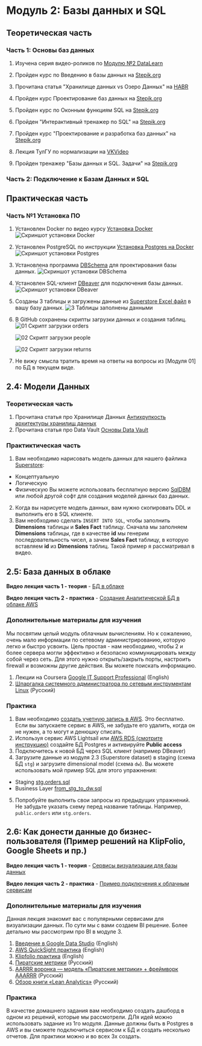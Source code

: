 # Модуль 2: Базы данных и SQL

## Теоретическая часть

### Часть 1: Основы баз данных

1. Изучена серия видео-роликов по [Модулю №2 DataLearn](https://www.youtube.com/watch?v=GFgKx4XodMU&list=PLkcP_moW_BpOQUmtgSaw3XswlpeO5RYgA)

1. Пройден курс по Введению в базы данных на [Stepik.org](https://stepik.org/course/551/)

1. Прочитана статья "Хранилище данных vs Озеро Данных" на [HABR](https://habr.com/ru/post/485180/)

1. Пройден курс Проектирование баз данных на [Stepik.org](https://stepik.org/course/51675/syllabus)

1. Пройден курс по Оконным функциям SQL на [Stepik.org](https://stepik.org/course/95367/syllabus)

1. Пройден "Интерактивный тренажер по SQL" на [Stepik.org](https://stepik.org/course/63054/syllabus)

1. Пройден курс "Проектирование и разработка баз данных" на [Stepik.org](https://stepik.org/course/136543/)

1. Лекция ТулГУ по нормализации на [VKVideo](https://vk.com/search?c%5Bq%5D=%D0%BD%D0%BE%D1%80%D0%BC%D0%B0%D0%BB%D0%B8%D0%B7%D0%B0%D1%86%D0%B8%D1%8F&c%5Bsection%5D=auto&z=video-221682666_456239032)

1. Пройден тренажер "Базы данных и SQL. Задачи" на [Stepik.org](https://stepik.org/course/182226/)

### Часть 2: Подключение к Базам Данных и SQL

## Практическая часть

### Часть №1 Установка ПО

1. Установлен Docker по видео курсу [Установка Docker](https://www.youtube.com/watch?v=dNS61T4MmlM&list=PL0lO_mIqDDFX1c0JHogP5YuZdOVawoepS)
![Скриншот установки Docker](https://github.com/highscreen/DE-101/blob/master/Module02/lab_fact/screenshots/01_docker.PNG)

1. Установлен PostgreSQL по инструкции [Установка Postgres на Docker](https://www.cloud4y.ru/blog/installing-and-configuring-postgre-sql/)
![Скриншот установки Postgres](https://github.com/highscreen/DE-101/blob/master/Module02/lab_fact/screenshots/02_postgres.PNG)

1. Установлена программа [DBSchema](https://dbmstools.com/tools/dbschema) для проектирования базы данных.
![Скриншот установки DBSchema](https://github.com/highscreen/DE-101/blob/master/Module02/lab_fact/screenshots/03_dbschema.PNG)

1. Установлен SQL-клиент [DBeaver](https://dbeaver.io/) для подключения базы данных. 
![Скриншот установки DBeaver](https://github.com/highscreen/DE-101/blob/master/Module02/lab_fact/screenshots/04_dbeaver.PNG)

1. Созданы 3 таблицы и загружены данные из [Superstore Excel файл](https://github.com/Data-Learn/data-engineering/blob/master/DE-101%20Modules/Module01/DE%20-%20101%20Lab%201.1/Sample%20-%20Superstore.xls) в вашу базу данных.
![3 Таблицы заполнены данными](https://github.com/highscreen/DE-101/blob/master/Module02/lab_fact/screenshots/05_filled_tables.PNG)

1. В GitHub сохранены скрипты загрузки данных и создания таблиц. 
    ![01 Скрипт загрузки orders](https://github.com/highscreen/DE-101/blob/master/Module02/lab_fact/scripts/01_orders.PNG)

    ![02 Скрипт загрузки people](https://github.com/highscreen/DE-101/blob/master/Module02/lab_fact/scripts/02_people.PNG)

    ![02 Скрипт загрузки returns](https://github.com/highscreen/DE-101/blob/master/Module02/lab_fact/scripts/03_returns.PNG)

1. Не вижу смысла тратить время на ответы на вопросы из [Модуля 01] по БД в текущем виде. 

## 2.4: Модели Данных

### Теоретическая часть

1. Прочитана статья про Хранилище Данных [Антихрупкость архитектуры хранилищ данных](https://habr.com/ru/post/281553/)
1. Прочитана статья про Data Vault [Основы Data Vault](https://habr.com/ru/post/502968/)

### Практиктическая часть

1. Вам необходимо нарисовать модель данных для нашего файлика [Superstore](https://github.com/Data-Learn/data-engineering/blob/master/DE-101%20Modules/Module01/DE%20-%20101%20Lab%201.1/Sample%20-%20Superstore.xls):

- Концептуальную
- Логическую
- Физическую
  Вы можете использовать бесплатную версию [SqlDBM](https://sqldbm.com/Home/) или любой другой софт для создания моделей данных баз данных.

2. Когда вы нарисуете модель данных, вам нужно скопировать DDL и выполнить его в SQL клиенте.
3. Вам необходимо сделать `INSERT INTO SQL`, чтобы заполнить **Dimensions** таблицы и **Sales Fact** таблицу. Сначала мы заполняем **Dimensions** таблицы, где в качестве **id** мы генерим последовательность чисел, а зачем **Sales Fact** таблицу, в которую вставляем **id** из **Dimensions** таблиц. Такой пример я рассматривал в видео.

## 2.5: База данных в облаке

**Видео лекция часть 1 - теория** - [БД в облаке](https://youtu.be/UzILBlOAQ9s)

**Видео лекция часть 2 - практика** - [Создание Аналитической БД в облаке AWS](https://youtu.be/UzILBlOAQ9s?t=627)

### Дополнительные материалы для изучения

Мы посвятим целый модуль облачным вычислениям. Но к сожалению, очень мало информации по сетевому администрированию, которую легко и быстро усвоить. Цель простая - нам необходимо, чтобы 2 и более сервера могли эффективно и безопасно коммуницировать между собой через сеть. Для этого нужно открыть/закрыть порты, настроить firewall и возможны другие действия. Вы можете поискать информацию.

1. Лекции на Coursera [Google IT Support Professional](https://www.coursera.org/professional-certificates/google-it-support) (English)
2. [Шпаргалка системного администратора по сетевым инструментам Linux](https://habr.com/ru/company/ruvds/blog/417485/) (Русский)

### Практика

1. Вам необходимо [создать учетную запись в AWS](https://github.com/Data-Learn/data-engineering/blob/master/how-to/How%20to%20create%20AWS%20Account.md). Это бесплатно. Если вы запускаете сервис в AWS, не забудьте его удалить, когда он не нужен, а то могут и денюшку списать.
2. Используя сервис AWS Lightsail или [AWS RDS (смотрите инструкцию)](https://github.com/Data-Learn/data-engineering/blob/master/how-to/how_to_amazon_rds.md) создайте БД Postgres и активируйте **Public access**
3. Подключитесь к новой БД через SQL клиент (например DBeaver)
4. Загрузите данные из модуля 2.3 (Superstore dataset) в staging (схема БД `stg`) и загрузите dimensional model (схема `dw`). Вы можете использовать мой пример SQL для этого упражнения:

- Staging [stg.orders.sql](https://github.com/Data-Learn/data-engineering/blob/master/DE-101%20Modules/Module02/DE%20-%20101%20Lab%202.1/stg.orders.sql)
- Business Layer [from_stg_to_dw.sql](https://github.com/Data-Learn/data-engineering/blob/master/DE-101%20Modules/Module02/DE%20-%20101%20Lab%202.1/from_stg_to_dw.sql)

5. Попробуйте выполнить свои запросы из предыдущих упражнений. Не забудьте указать схему перед название таблицы. Например, `public.orders` или `stg.orders`.

## 2.6: Как донести данные до бизнес-пользователя (Пример решений на KlipFolio, Google Sheets и пр.)

**Видео лекция часть 1 - теория** - [Сервисы визуализации для базы данных](https://youtu.be/bqUtv1y3D7A)

**Видео лекция часть 2 - практика** - [Пример подключения к облачным сервисам](https://youtu.be/bqUtv1y3D7A?t=825)

### Дополнительные материалы для изучения

Данная лекция знакомит вас с популярными сервисами для визуализации данных. По сути мы с вами создаем BI решение. Более детально мы рассмотрим про BI в модуле 3.

1. [Введение в Google Data Studio](https://analytics.google.com/analytics/academy/course/10) (English)
2. [AWS QuickSight практика](https://docs.aws.amazon.com/quicksight/latest/user/getting-started.html) (English)
3. [Klipfolio практика](https://www.klipfolio.com/blogs-and-tutorials) (English)
4. [Пиратские метрики](https://vc.ru/trade/53154-piratskie-metriki-dlya-internet-magazina) (Русский)
5. [AARRR воронка — модель «Пиратские метрики» + фреймворк AAARRR](https://leadstartup.ru/db/aarrr) (Русский)
6. [Обзор книги «Lean Analytics»](https://gopractice.ru/lean_analytics/) (Русский)

### Практика

В качестве домашнего задания вам необходимо создать дашборд в одном из решений, которые мы рассмотрели. ДЛя идей можно использовать задание из 1го модуля. Данные должны быть в Postgres в AWS и вы сможете подключиться сервисом к БД и создать несколько отчетов. Для практики можно и во всех 3х создать.